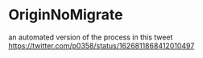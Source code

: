 # OriginNoMigrate

an automated version of the process in this tweet https://twitter.com/p0358/status/1626811868412010497
